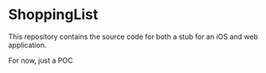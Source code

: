 # ShoppingList

This repository contains the source code for both a stub for an iOS and web application.

For now, just a POC
